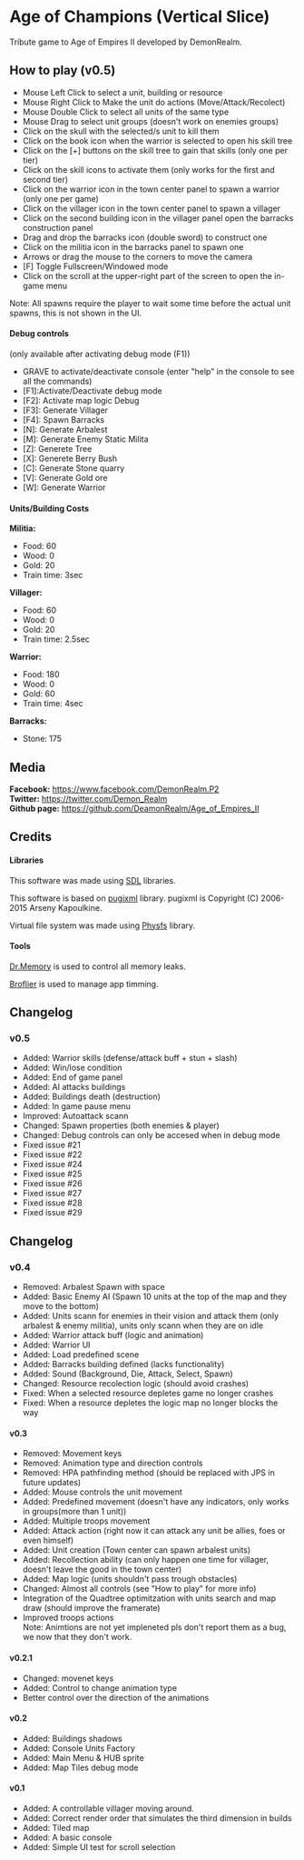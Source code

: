 



# Age of Champions (Vertical Slice)
Tribute game to Age of Empires II developed by DemonRealm.


## How to play (v0.5)

* Mouse Left Click to select a unit, building or resource
* Mouse Right Click to Make the unit do actions (Move/Attack/Recolect)
* Mouse Double Click to select all units of the same type
* Mouse Drag to select unit groups (doesn't work on enemies groups)
* Click on the skull with the selected/s unit to kill them
* Click on the book icon when the warrior is selected to open his skill tree
* Click on the [+] buttons on the skill tree to gain that skills (only one per tier)
* Click on the skill icons to activate them (only works for the first and second tier)
* Click on the warrior icon in the town center panel to spawn a warrior (only one per game)
* Click on the villager icon in the town center panel to spawn a villager
* Click on the second building icon in the villager panel open the barracks construction panel
* Drag and drop the barracks icon (double sword) to construct one
* Click on the militia icon in the barracks panel to spawn one
* Arrows or drag the mouse to the corners to move the camera 
* [F] Toggle Fullscreen/Windowed mode
* Click on the scroll at the upper-right part of the screen to open the in-game menu

Note: All spawns require the player to wait some time before the actual unit spawns, this is not shown in the UI.    

#### Debug controls
(only available after activating debug mode (F1))
* GRAVE to activate/deactivate console (enter "help" in the console to see all the commands)
* [F1]:Activate/Deactivate debug mode     
* [F2]: Activate map logic Debug
* [F3]: Generate Villager 
* [F4]: Spawn Barracks
* [N]: Generate Arbalest
* [M]: Generate Enemy Static Milita
* [Z]: Generete Tree
* [X]: Generete Berry Bush
* [C]: Generate Stone quarry
* [V]: Generate Gold ore
* [W]: Generate Warrior


#### Units/Building Costs
**Militia:** 
  * Food: 60
  * Wood: 0
  * Gold: 20
  * Train time: 3sec
  
  **Villager:**
  * Food: 60
  * Wood: 0
  * Gold: 20
  * Train time: 2.5sec
  
  **Warrior:**
  * Food: 180
  * Wood: 0
  * Gold: 60
  * Train time: 4sec
  
  **Barracks:**
  * Stone: 175 

## Media 
**Facebook:** https://www.facebook.com/DemonRealm.P2    
**Twitter:** https://twitter.com/Demon_Realm    
**Github page:** https://github.com/DeamonRealm/Age_of_Empires_II


## Credits

#### Libraries
This software was made using [SDL](https://www.libsdl.org/) libraries.   

This software is based on [pugixml](http://pugixml.org) library.
pugixml is Copyright (C) 2006-2015 Arseny Kapoulkine. 

Virtual file system was made using [Physfs](https://icculus.org/physfs/) library. 

#### Tools
[Dr.Memory](http://www.drmemory.org/) is used to control all memory leaks.

[Broflier](https://github.com/bombomby/brofiler/wiki) is used to manage app timming.

## Changelog
### v0.5

* Added: Warrior skills (defense/attack buff + stun + slash)
* Added: Win/lose condition
* Added: End of game panel
* Added: AI attacks buildings
* Added: Buildings death (destruction)
* Added: In game pause menu
* Improved: Autoattack scann
* Changed: Spawn properties (both enemies & player)
* Changed: Debug controls can only be accesed when in debug mode
* Fixed issue #21 
* Fixed issue #22 
* Fixed issue #24 
* Fixed issue #25 
* Fixed issue #26 
* Fixed issue #27 
* Fixed issue #28 
* Fixed issue #29 

## Changelog
### v0.4
* Removed: Arbalest Spawn with space
* Added: Basic Enemy AI (Spawn 10 units at the top of the map and they move to the bottom)
* Added: Units scann for enemies in their vision and attack them (only arbalest & enemy militia), units only scann when they are on idle
* Added: Warrior attack buff (logic and animation)
* Added: Warrior UI
* Added: Load predefined scene
* Added: Barracks building defined (lacks functionality)
* Added: Sound (Background, Die, Attack, Select, Spawn)
* Changed: Resource recolection logic (should avoid crashes)
* Fixed: When a selected resource depletes game no longer crashes
* Fixed: When a resource depletes the logic map no longer blocks the way



#### v0.3
* Removed: Movement keys
* Removed: Animation type and direction controls
* Removed: HPA pathfinding method (should be replaced with JPS in future updates)
* Added: Mouse controls the unit movement
* Added: Predefined movement (doesn't have any indicators, only works in groups(more than 1 unit))
* Added: Multiple troops movement
* Added: Attack action (right now it can attack any unit be allies, foes or even himself)
* Added: Unit creation (Town center can spawn arbalest units)
* Added: Recollection ability (can only happen one time for villager, doesn't leave the good in the town center)
* Added: Map logic (units shouldn't pass trough obstacles)
* Changed: Almost all controls (see "How to play" for more info)
* Integration of the Quadtree optimitzation with units search and map draw (should improve the framerate)
* Improved troops actions   
Note: Animtions are not yet impleneted pls don't report them as a bug, we now that they don't work.


#### v0.2.1
* Changed: movenet keys
* Added: Control to change animation type
* Better control over the direction of the animations

#### v0.2
* Added: Buildings shadows
* Added: Console Units Factory
* Added: Main Menu & HUB sprite
* Added: Map Tiles debug mode

#### v0.1
* Added: A controllable villager moving around.
* Added: Correct render order that simulates the third dimension in builds
* Added: Tiled map 
* Added: A basic console
* Added: Simple UI test for scroll selection
